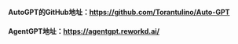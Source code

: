 #### AutoGPT的GitHub地址：https://github.com/Torantulino/Auto-GPT

#### AgentGPT地址：https://agentgpt.reworkd.ai/
